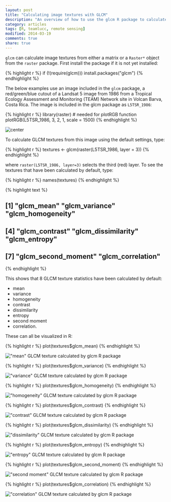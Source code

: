 ```yaml
---
layout: post
title: "Calculating image textures with GLCM"
description: "An overview of how to use the glcm R package to calculate image texture measures"
category: articles
tags: [R, teamlucc, remote sensing]
modified: 2014-03-19
comments: true
share: true
---
```


`glcm` can calculate image textures from either a matrix or a `Raster*` object 
from the `raster` package. First install the package if it is not yet 
installed:


{% highlight r %}
if (!(require(glcm))) install.packages("glcm")
{% endhighlight %}


The below examples use an image included in the `glcm` package, a 
red/green/blue cutout of a Landsat 5 image from 1986 from a Tropical Ecology 
Assessment and Monitoring (TEAM) Network site in Volcan Barva, Costa Rica. The 
image is included in the glcm package as `L5TSR_1986`:


{% highlight r %}
library(raster)  # needed for plotRGB function
plotRGB(L5TSR_1986, 3, 2, 1, scale = 1500)
{% endhighlight %}

![center](/../images/2014-02-17-calculating-image-textures-with-glcm/unnamed-chunk-2.png) 


To calculate GLCM textures from this image using the default settings, type:


{% highlight r %}
textures <- glcm(raster(L5TSR_1986, layer = 3))
{% endhighlight %}


where `raster(L5TSR_1986, layer=3)` selects the third (red) layer.  To see the 
textures that have been calculated by default, type:


{% highlight r %}
names(textures)
{% endhighlight %}



{% highlight text %}
## [1] "glcm_mean"          "glcm_variance"      "glcm_homogeneity"  
## [4] "glcm_contrast"      "glcm_dissimilarity" "glcm_entropy"      
## [7] "glcm_second_moment" "glcm_correlation"
{% endhighlight %}


This shows that 8 GLCM texture statistics have been calculated by default:

* mean
* variance
* homogeneity
* contrast
* dissimilarity
* entropy
* second moment
* correlation.

These can all be visualized in R:


{% highlight r %}
plot(textures$glcm_mean)
{% endhighlight %}

!["mean" GLCM texture calculated by glcm R package](/../images/2014-02-17-calculating-image-textures-with-glcm/unnamed-chunk-5.png) 



{% highlight r %}
plot(textures$glcm_variance)
{% endhighlight %}

!["variance" GLCM texture calculated by glcm R package](/../images/2014-02-17-calculating-image-textures-with-glcm/unnamed-chunk-6.png) 



{% highlight r %}
plot(textures$glcm_homogeneity)
{% endhighlight %}

!["homogeneity" GLCM texture calculated by glcm R package](/../images/2014-02-17-calculating-image-textures-with-glcm/unnamed-chunk-7.png) 



{% highlight r %}
plot(textures$glcm_contrast)
{% endhighlight %}

!["contrast" GLCM texture calculated by glcm R package](/../images/2014-02-17-calculating-image-textures-with-glcm/unnamed-chunk-8.png) 



{% highlight r %}
plot(textures$glcm_dissimilarity)
{% endhighlight %}

!["dissimilarity" GLCM texture calculated by glcm R package](/../images/2014-02-17-calculating-image-textures-with-glcm/unnamed-chunk-9.png) 



{% highlight r %}
plot(textures$glcm_entropy)
{% endhighlight %}

!["entropy" GLCM texture calculated by glcm R package](/../images/2014-02-17-calculating-image-textures-with-glcm/unnamed-chunk-10.png) 



{% highlight r %}
plot(textures$glcm_second_moment)
{% endhighlight %}

!["second moment" GLCM texture calculated by glcm R package](/../images/2014-02-17-calculating-image-textures-with-glcm/unnamed-chunk-11.png) 



{% highlight r %}
plot(textures$glcm_correlation)
{% endhighlight %}

!["correlation" GLCM texture calculated by glcm R package](/../images/2014-02-17-calculating-image-textures-with-glcm/unnamed-chunk-12.png) 

